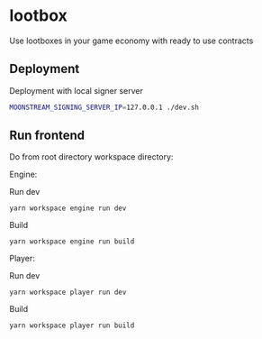 # lootbox

Use lootboxes in your game economy with ready to use contracts

## Deployment

Deployment with local signer server

```bash
MOONSTREAM_SIGNING_SERVER_IP=127.0.0.1 ./dev.sh
```

## Run frontend

Do from root directory workspace directory:

Engine:

Run dev

```
yarn workspace engine run dev
```

Build

```
yarn workspace engine run build
```

Player:

Run dev

```
yarn workspace player run dev
```

Build

```
yarn workspace player run build
```
